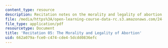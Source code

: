 ```yaml
---
content_type: resource
description: Recitation notes on the morality and legality of abortion.
file: /media/https%3A/open-learning-course-data-rc.s3.amazonaws.com/24-06j-bioethics-spring-2009/662a079afce0c474cde45dcdd0836efc_MIT24_06Js09_rec05.pdf
file_type: application/pdf
resourcetype: Document
title: 'Recitation 05: The Morality and Legality of Abortion'
uid: 662a079a-fce0-c474-cde4-5dcdd0836efc
---
```

